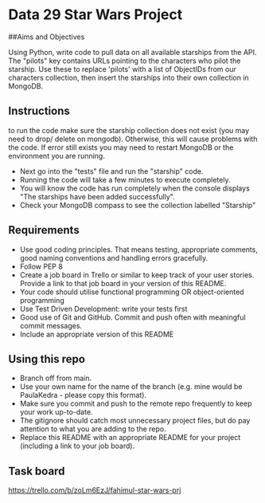 # Data 29 Star Wars Project

##Aims and Objectives

Using Python, write code to pull data on all available starships from the API.
The "pilots" key contains URLs pointing to the characters who pilot the starship.
Use these to replace 'pilots' with a list of ObjectIDs from our characters collection, then insert the starships into their own collection in MongoDB.

## Instructions

to run the code make sure the starship collection does not exist (you may need to drop/ delete on mongodb). Otherwise, this will cause problems with the code. If error still exists you may need to restart MongoDB or the environment you are running.

- Next go into the "tests" file and run the "starship" code. 
- Running the code will take a few minutes to execute completely. 
- You will know the code has run completely when the console displays "The starships have been added successfully".
- Check your MongoDB compass to see the collection labelled "Starship"

## Requirements

- Use good coding principles.  That means testing, appropriate comments, good naming conventions and handling errors gracefully.
- Follow PEP 8
- Create a job board in Trello or similar to keep track of your user stories.  Provide a link to that job board in your version of this README.
- Your code should utilise functional programming OR object-oriented programming
- Use Test Driven Development: write your tests first
- Good use of Git and GitHub. Commit and push often with meaningful commit messages.
- Include an appropriate version of this README

## Using this repo

- Branch off from main.
- Use your own name for the name of the branch (e.g. mine would be PaulaKedra - please copy this format).
- Make sure you commit and push to the remote repo frequently to keep your work up-to-date.
- The gitignore should catch most unnecessary project files, but do pay attention to what you are adding to the repo.
- Replace this README with an appropriate README for your project (including a link to your job board).


## Task board

https://trello.com/b/zoLm6EzJ/fahimul-star-wars-prj 

